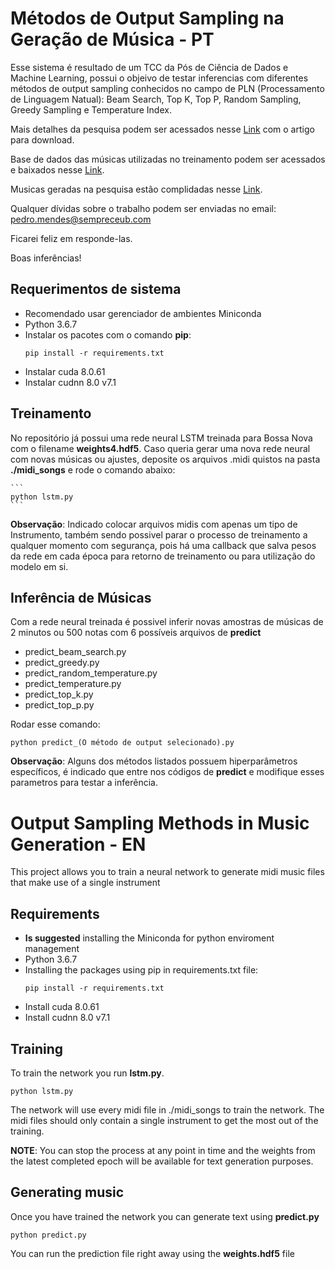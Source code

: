 # Métodos de Output Sampling na Geração de Música - PT

Esse sistema é resultado de um TCC da Pós de Ciência de Dados e Machine Learning, possui o objeivo de testar inferencias com diferentes métodos de output sampling conhecidos no campo de PLN (Processamento de Linguagem Natual): Beam Search, Top K, Top P, Random Sampling, Greedy Sampling e Temperature Index.

Mais detalhes da pesquisa podem ser acessados nesse [Link](http://a.com) com o artigo para download.

Base de dados das músicas utilizadas no treinamento podem ser acessados e baixados nesse [Link](https://www.kaggle.com/macchi57/bossa-nova-midi). 

Musicas geradas na pesquisa estão complidadas nesse [Link](https://soundcloud.com/pedro-mendes-116/sets/metodos-de-output-sampling-na-geracao-de-musica-em-redes-neurais).

Qualquer dívidas sobre o trabalho podem ser enviadas no email: pedro.mendes@sempreceub.com

Ficarei feliz em responde-las.

Boas inferências!

## Requerimentos de sistema

* Recomendado usar gerenciador de ambientes Miniconda
* Python 3.6.7
* Instalar os pacotes com o comando **pip**:
	```
	pip install -r requirements.txt
	```
* Instalar cuda 8.0.61
* Instalar cudnn 8.0 v7.1

## Treinamento

No repositório já possui uma rede neural LSTM treinada para Bossa Nova com o filename **weights4.hdf5**. Caso queria gerar uma nova rede neural com novas músicas ou ajustes, deposite os arquivos .midi quistos na pasta **./midi_songs** e rode o comando abaixo:

	```
	python lstm.py
	```

**Observação**: Indicado colocar arquivos midis com apenas um tipo de Instrumento, também sendo possivel parar o processo de treinamento a qualquer momento com segurança, pois há uma callback que salva pesos da rede em cada época para retorno de treinamento ou para utilização do modelo em si.

## Inferência de Músicas

Com a rede neural treinada é possivel inferir novas amostras de músicas de 2 minutos ou 500 notas com 6 possíveis arquivos de **predict**

* predict_beam_search.py
* predict_greedy.py
* predict_random_temperature.py
* predict_temperature.py
* predict_top_k.py
* predict_top_p.py

Rodar esse comando:

```
python predict_(O método de output selecionado).py
```

**Observação**: Alguns dos métodos listados possuem hiperparâmetros específicos, é indicado que entre nos códigos de **predict** e modifique esses parametros para testar a inferência.


# Output Sampling Methods in Music Generation  - EN

This project allows you to train a neural network to generate midi music files that make use of a single instrument

## Requirements

* **Is suggested** installing the Miniconda for python enviroment management
* Python 3.6.7
* Installing the packages using pip in requirements.txt file:
	```
	pip install -r requirements.txt
	```
* Install cuda 8.0.61
* Install cudnn 8.0 v7.1

## Training

To train the network you run **lstm.py**.

```
python lstm.py
```

The network will use every midi file in ./midi_songs to train the network. The midi files should only contain a single instrument to get the most out of the training.

**NOTE**: You can stop the process at any point in time and the weights from the latest completed epoch will be available for text generation purposes.

## Generating music

Once you have trained the network you can generate text using **predict.py**


```
python predict.py
```

You can run the prediction file right away using the **weights.hdf5** file
